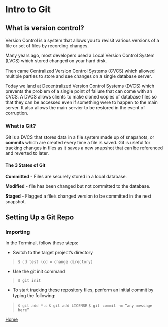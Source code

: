 # Intro to Git

## What is version control?

Version Control is a system that allows you to revisit various versions of a file or set of files by recording changes.

Many years ago, most developers used a Local Version Control System (LVCS) which stored changed on your hard disk.

Then came Centralized Version Control Systems (CVCS) which allowed multiple parties to store and see changes on a single database server.

Today we land at Decentralized Version Control Systems (DVCS) which prevents the problem of a single point of failure that can come with an CVCS.
A DVCS allows clients to make cloned copies of database files so that they can be accessed even if something were to happen to the main server. It also
allows the main servier to be restored in the event of corruption.

### What is Git?

Git is a DVCS that stores data in a file system made up of snapshots, or **commits** which are created every time a file is saved. Git is useful for
tracking changes in files as it saves a new snapshot that can be referenced and reverted to later.

#### The 3 States of Git

**Committed** - Files are securely stored in a local database.

**Modified** - file has been changed but not committed to the database.

**Staged** - Flagged a file’s changed version to be committed in the next snapshot.

## Setting Up a Git Repo

### Importing

In the Terminal, follow these steps:

- Switch to the target project’s directory

> `$ cd test (cd = change directory)`

- Use the git init command

> `$ git init`

- To start tracking these repository files, perform an initial commit by typing the following:

> `$ git add *.c`
> `$ git add LICENSE`
> `$ git commit -m “any message here”`

[Home](README.md)
